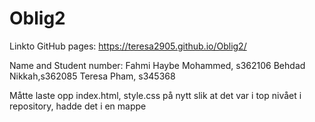 # Oblig2
 
Linkto GitHub pages: https://teresa2905.github.io/Oblig2/

Name and Student number:
    Fahmi Haybe Mohammed, s362106
    Behdad Nikkah,s362085
    Teresa Pham, s345368

Måtte laste opp index.html, style.css på nytt slik at det var i top nivået i repository, hadde det i en mappe